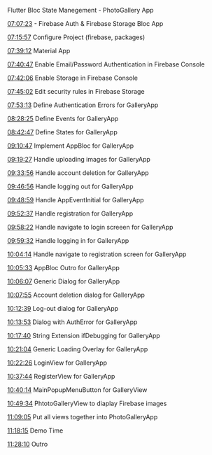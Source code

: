 Flutter Bloc State Manegement - PhotoGallery App

[07:07:23](https://www.youtube.com/watch?v=Mn254cnduOY&list=PL6yRaaP0WPkUf-ff1OX99DVSL1cynLHxO&index=9&t=25643s) - Firebase Auth & Firebase Storage Bloc App 

[07:15:57](https://youtu.be/Mn254cnduOY?list=PL6yRaaP0WPkUf-ff1OX99DVSL1cynLHxO&t=26157) Configure Project (firebase, packages)

[07:39:12](https://youtu.be/Mn254cnduOY?list=PL6yRaaP0WPkUf-ff1OX99DVSL1cynLHxO&t=27552) Material App

[07:40:47](https://youtu.be/Mn254cnduOY?list=PL6yRaaP0WPkUf-ff1OX99DVSL1cynLHxO&t=27647) Enable Email/Password Authentication in Firebase Console

[07:42:06](https://youtu.be/Mn254cnduOY?list=PL6yRaaP0WPkUf-ff1OX99DVSL1cynLHxO&t=27726) Enable Storage in Firebase Console

[07:45:02](https://youtu.be/Mn254cnduOY?list=PL6yRaaP0WPkUf-ff1OX99DVSL1cynLHxO&t=27902) Edit security rules in Firebase Storage

[07:53:13](https://youtu.be/Mn254cnduOY?list=PL6yRaaP0WPkUf-ff1OX99DVSL1cynLHxO&t=28393) Define Authentication Errors for GalleryApp

[08:28:25](https://youtu.be/Mn254cnduOY?list=PL6yRaaP0WPkUf-ff1OX99DVSL1cynLHxO&t=30505) Define Events for GalleryApp

[08:42:47](https://youtu.be/Mn254cnduOY?list=PL6yRaaP0WPkUf-ff1OX99DVSL1cynLHxO&t=31367) Define States for GalleryApp

[09:10:47](https://youtu.be/Mn254cnduOY?list=PL6yRaaP0WPkUf-ff1OX99DVSL1cynLHxO&t=33047) Implement AppBloc for GalleryApp

[09:19:27](https://youtu.be/Mn254cnduOY?list=PL6yRaaP0WPkUf-ff1OX99DVSL1cynLHxO&t=33567) Handle uploading images for GalleryApp

[09:33:56](https://youtu.be/Mn254cnduOY?list=PL6yRaaP0WPkUf-ff1OX99DVSL1cynLHxO&t=34436) Handle account deletion for GalleryApp

[09:46:56](https://youtu.be/Mn254cnduOY?list=PL6yRaaP0WPkUf-ff1OX99DVSL1cynLHxO&t=35216) Handle logging out for GalleryApp

[09:48:59](https://youtu.be/Mn254cnduOY?list=PL6yRaaP0WPkUf-ff1OX99DVSL1cynLHxO&t=35339) Handle AppEventInitial for GalleryApp

[09:52:37](https://youtu.be/Mn254cnduOY?list=PL6yRaaP0WPkUf-ff1OX99DVSL1cynLHxO&t=35558) Handle registration for GalleryApp

[09:58:22](https://youtu.be/Mn254cnduOY?list=PL6yRaaP0WPkUf-ff1OX99DVSL1cynLHxO&t=35903) Handle navigate to login screeen for GalleryApp

[09:59:32](https://youtu.be/Mn254cnduOY?list=PL6yRaaP0WPkUf-ff1OX99DVSL1cynLHxO&t=35974) Handle logging in for GalleryApp 

[10:04:14](https://youtu.be/Mn254cnduOY?list=PL6yRaaP0WPkUf-ff1OX99DVSL1cynLHxO&t=36254) Handle navigate to registration screen for GalleryApp

[10:05:33](https://youtu.be/Mn254cnduOY?list=PL6yRaaP0WPkUf-ff1OX99DVSL1cynLHxO&t=36334) AppBloc Outro for GalleryApp

[10:06:07](https://youtu.be/Mn254cnduOY?list=PL6yRaaP0WPkUf-ff1OX99DVSL1cynLHxO&t=36368) Generic Dialog for GalleryApp

[10:07:55](https://youtu.be/Mn254cnduOY?list=PL6yRaaP0WPkUf-ff1OX99DVSL1cynLHxO&t=36476) Account deletion dialog for GalleryApp

[10:12:39](https://youtu.be/Mn254cnduOY?list=PL6yRaaP0WPkUf-ff1OX99DVSL1cynLHxO&t=36759) Log-out dialog for GalleryApp

[10:13:53](https://youtu.be/Mn254cnduOY?list=PL6yRaaP0WPkUf-ff1OX99DVSL1cynLHxO&t=36833) Dialog with AuthError for GalleryApp

[10:17:40](https://youtu.be/Mn254cnduOY?list=PL6yRaaP0WPkUf-ff1OX99DVSL1cynLHxO&t=37060) String Extension ifDebugging for GalleryApp

[10:21:04](https://youtu.be/Mn254cnduOY?list=PL6yRaaP0WPkUf-ff1OX99DVSL1cynLHxO&t=37264) Generic Loading Overlay for GalleryApp

[10:22:26](https://youtu.be/Mn254cnduOY?list=PL6yRaaP0WPkUf-ff1OX99DVSL1cynLHxO&t=37346) LoginView for GalleryApp

[10:37:44](https://youtu.be/Mn254cnduOY?list=PL6yRaaP0WPkUf-ff1OX99DVSL1cynLHxO&t=38264) RegisterView for GalleryApp

[10:40:14](https://youtu.be/Mn254cnduOY?list=PL6yRaaP0WPkUf-ff1OX99DVSL1cynLHxO&t=38416) MainPopupMenuButton for GalleryView

[10:49:34](https://youtu.be/Mn254cnduOY?list=PL6yRaaP0WPkUf-ff1OX99DVSL1cynLHxO&t=38974) PhtotoGalleryView to diaplay Firebase images

[11:09:05](https://youtu.be/Mn254cnduOY?list=PL6yRaaP0WPkUf-ff1OX99DVSL1cynLHxO&t=40145) Put all views together into PhotoGalleryApp

[11:18:15](https://youtu.be/Mn254cnduOY?list=PL6yRaaP0WPkUf-ff1OX99DVSL1cynLHxO&t=40695) Demo Time

[11:28:10](https://youtu.be/Mn254cnduOY?list=PL6yRaaP0WPkUf-ff1OX99DVSL1cynLHxO&t=41290) Outro
